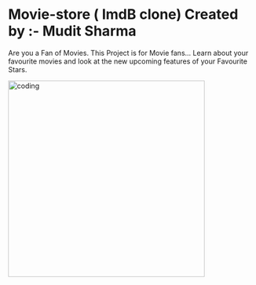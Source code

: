 # Movie-store ( ImdB clone) Created by :- Mudit Sharma

Are you a Fan of Movies. This Project is for Movie fans... Learn about your favourite movies and look at the new upcoming features of your Favourite Stars.

<img align="center" alt="coding" width="400" src="https://media.tenor.com/KYUkPh-7xOsAAAAd/mr-bean-horror-movie.gif">


